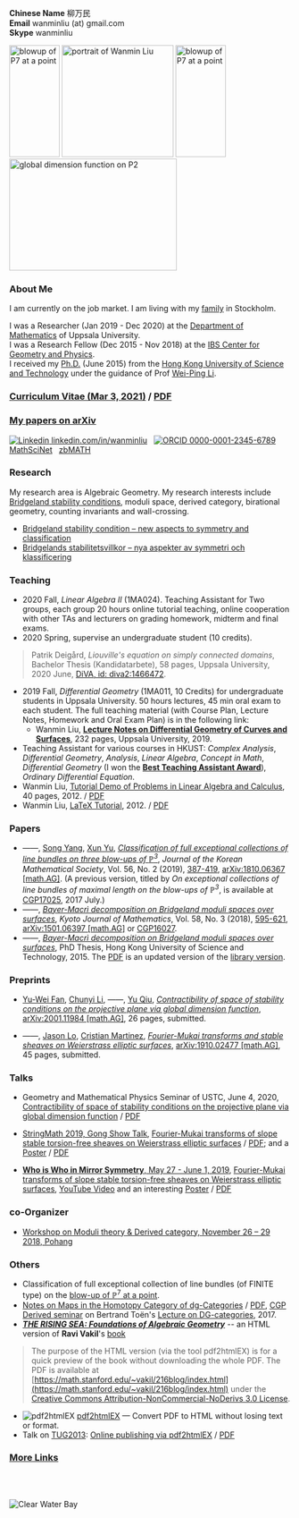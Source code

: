  **Chinese Name** 柳万民 <br>**Email** wanminliu (at) gmail.com  <br> **Skype** wanminliu <br>


[<img src="https://wanminliu.github.io/pic/Blowup_P7_a_point_33.png" alt="blowup of P7 at a point" width="90" height="200" />](https://wanminliu.github.io/rs/blowup/7)  <img src="https://avatars0.githubusercontent.com/u/5844031" alt="portrait of Wanmin Liu" width="200" height="200" />  [<img src="https://wanminliu.github.io/pic/Blowup_P7_a_point_49.png" alt="blowup of P7 at a point" width="90" height="200" />](https://wanminliu.github.io/rs/blowup/7)  [<img src="https://wanminliu.github.io/pic/2001.11984_13.png" alt="global dimension function on P2" width="300" height="200" />](https://arxiv.org/abs/2001.11984)

### About Me

I am currently on the job market. I am living with my [family](https://wanminliu.github.io/pic/family) in Stockholm.

I was a Researcher (Jan 2019 - Dec 2020) at the [Department of Mathematics](https://www.math.uu.se/research/algebra-and-geometry/) of Uppsala University.  
I was a Research Fellow (Dec 2015 - Nov 2018) at the [IBS Center for Geometry and Physics](https://cgp.ibs.re.kr/).  
I received my [Ph.D.](https://genealogy.math.ndsu.nodak.edu/id.php?id=198052) (June 2015) from the [Hong Kong University of Science and Technology](https://www.math.hkust.edu.hk/) under the guidance of Prof [Wei-Ping Li](https://www.math.ust.hk/~mawpli/).


### [Curriculum Vitae (Mar 3, 2021)](https://wanminliu.github.io/CV/CV_Wanmin_LIU_2021.html) / [PDF](https://wanminliu.github.io/CV/CV_Wanmin_LIU_2021.pdf)

### [My papers on arXiv](https://arxiv.org/search/math?query=%22Wanmin+Liu%22&searchtype=author)

[![Linkedin](https://i.stack.imgur.com/gVE0j.png) linkedin.com/in/wanminliu](https://www.linkedin.com/in/wanminliu)
&nbsp;
[![ORCID](https://info.orcid.org/wp-content/uploads/2019/11/orcid_16x16.png) 0000-0001-2345-6789](https://orcid.org/0000-0003-0999-5553)
&nbsp;
[MathSciNet](https://mathscinet.ams.org/mathscinet/MRAuthorID/789188)
&nbsp;
[zbMATH](https://zbmath.org/authors/?q=%22Wanmin+Liu%22)



### Research
My research area is Algebraic Geometry. My research interests include [Bridgeland stability conditions](https://annals.math.princeton.edu/wp-content/uploads/annals-v166-n2-p01.pdf), moduli space, derived category, birational geometry, counting invariants and wall-crossing.

* [Bridgeland stability condition – new aspects to symmetry and classification](https://wanminliu.github.io/rs/bscen)
* [Bridgelands stabilitetsvillkor – nya aspekter av symmetri och klassificering](https://wanminliu.github.io/rs/bscsv)


### Teaching
* 2020 Fall, *Linear Algebra II* (1MA024). Teaching Assistant for Two groups, each group 20 hours online tutorial teaching, online cooperation with other TAs and lecturers on grading homework, midterm and final exams.
* 2020 Spring, supervise an undergraduate student (10 credits).
 > Patrik Deigård, *Liouville's equation on simply connected domains*, Bachelor Thesis (Kandidatarbete), 58 pages, Uppsala University, 2020 June, [DiVA, id: diva2:1466472](https://urn.kb.se/resolve?urn=urn:nbn:se:uu:diva-419483).

* 2019 Fall, *Differential Geometry* (1MA011, 10 Credits) for undergraduate students in Uppsala University. 50 hours lectures, 45 min oral exam to each student. The full teaching material (with Course Plan, Lecture Notes, Homework and Oral Exam Plan) is in the following link:
  * Wanmin Liu, [**Lecture Notes on Differential Geometry of Curves and Surfaces**](https://wanminliu.github.io/doc/DG/DG.html), 232 pages, Uppsala University, 2019.
* Teaching Assistant for various courses in HKUST: _Complex Analysis_, _Differential Geometry_, _Analysis_, _Linear Algebra_, _Concept in Math_, _Differential Geometry_ (I won the **[Best Teaching Assistant Award](https://wanminliu.github.io/pic/BestTA.jpg)**), _Ordinary Differential Equation_.
* Wanmin Liu, [Tutorial Demo of Problems in Linear Algebra and Calculus](https://wanminliu.github.io/doc/Tutorial/Tutorial_Training.html), 40 pages, 2012. / [PDF](https://wanminliu.github.io/doc/Tutorial/Tutorial_Training.pdf)
* Wanmin Liu, [LaTeX Tutorial](https://wanminliu.github.io/introLaTeX/introLaTeX.html), 2012. / [PDF](https://wanminliu.github.io/doc/introLaTeX.pdf)


### Papers
- &mdash;&mdash;, [Song Yang](http://cam.tju.edu.cn/en/faculty/index.php?id=44), [Xun Yu](https://sites.google.com/site/xunyuhomepage/), _[Classification of full exceptional collections of line bundles on three blow-ups of $\mathbb{P}^3$](https://wanminliu.github.io/doc/LYY19/1810.06367.html)_, *Journal of the Korean Mathematical Society*, Vol. 56, No. 2 (2019), [387-419](https://pdf.medrang.co.kr/kms01/JKMS/56/JKMS-56-2-387-419.pdf), [arXiv:1810.06367 [math.AG]](https://arxiv.org/abs/1810.06367). (A previous version, titled by _On exceptional collections of line bundles of maximal length on the blow-ups of $\mathbb{P}^3$_, is available at [CGP17025](https://cgp.ibs.re.kr/archive/preprints/2017), 2017 July.)
- &mdash;&mdash;, _[Bayer-Macrì decomposition on Bridgeland moduli spaces over surfaces](https://wanminliu.github.io/doc/L18/1501.06397.html)_, *Kyoto Journal of Mathematics*, Vol. 58, No. 3 (2018), [595-621](https://projecteuclid.org/euclid.kjm/1529481669), [arXiv:1501.06397 [math.AG]](https://arxiv.org/abs/1501.06397) or [CGP16027](https://cgp.ibs.re.kr/archive/preprints/2016).
- &mdash;&mdash;, _[Bayer-Macrì decomposition on Bridgeland moduli spaces over surfaces](https://wanminliu.github.io/thesis/thesis_WM.html)_, PhD Thesis, Hong Kong University of Science and Technology, 2015. The [PDF](https://wanminliu.github.io/doc/thesis_WM.pdf) is an updated version of the [library version](https://lbezone.ust.hk/bib/b1487651).

### Preprints

- [Yu-Wei Fan](https://ywfan-math.github.io/), [Chunyi Li](https://sites.google.com/site/chunyili0401/), &mdash;&mdash;, [Yu Qiu](https://ubw-q.github.io/), _[Contractibility of space of stability conditions on the projective plane via global dimension function](https://wanminliu.github.io/doc/FLLQ20/P2.html)_, [arXiv:2001.11984 [math.AG]](https://arxiv.org/abs/2001.11984), 26 pages, submitted.

- &mdash;&mdash;, [Jason Lo](https://sites.google.com/site/chiehcjlo/home), [Cristian Martinez](https://sites.google.com/site/cristianmathinez/home), _[Fourier-Mukai transforms and stable sheaves on Weierstrass elliptic surfaces](https://wanminliu.github.io/doc/LLM/LLM.html)_, [arXiv:1910.02477 [math.AG]](https://arxiv.org/abs/1910.02477), 45 pages, submitted.



### Talks

- Geometry and Mathematical Physics Seminar of USTC, June 4, 2020, [Contractibility of space of stability conditions on the projective plane via global dimension function](https://wanminliu.github.io/doc/P2slides/P2_gldim.html) / [PDF](https://wanminliu.github.io/doc/P2slides/P2_gldim.pdf)

- [StringMath 2019, Gong Show Talk](https://www.stringmath2019.se/gong-show/), [Fourier-Mukai transforms of slope stable torsion-free sheaves on Weierstrass elliptic surfaces](https://wanminliu.github.io/doc/WMLiu_StringMath2019_Slide.html) / [PDF](https://wanminliu.github.io/doc/WMLiu_StringMath2019_Slide.pdf); and a [Poster](https://wanminliu.github.io/doc/SM2019_Poster_Wanmin.html) / [PDF](https://wanminliu.github.io/doc/SM2019_Poster_Wanmin.pdf)

- [**Who is Who in Mirror Symmetry**, May 27 - June 1, 2019](http://hms.mirrorsymmetry.ru/index.html), [Fourier-Mukai transforms of slope stable torsion-free sheaves on Weierstrass elliptic surfaces](http://hms.mirrorsymmetry.ru/abstracts.html), [YouTube Video](https://www.youtube.com/watch?v=xGopibMJANg) and an interesting [Poster](https://wanminliu.github.io/doc/Poster.html) / [PDF](http://hms.mirrorsymmetry.ru/Poster.pdf)


### co-Organizer
* [Workshop on Moduli theory & Derived category, November 26 – 29 2018, Pohang](https://cgp.ibs.re.kr/conferences/Workshop_on_Moduli_theory_and_Derived_category/)


### Others
  - Classification of full exceptional collection of line bundles (of FINITE type) on the [blow-up of $\mathbb{P}^7$ at a point](https://wanminliu.github.io/rs/blowup/7).
  - [Notes on Maps in the Homotopy Category of dg-Categories](https://wanminliu.github.io/doc/20170704_dg-seminar-wm.html) / [PDF](https://wanminliu.github.io/doc/20170704_dg-seminar-wm.pdf), [CGP Derived seminar](https://cgp.ibs.re.kr/activities/seminars/derived_seminar) on Bertrand Toën's [Lecture on DG-categories](https://atlas.mat.ub.edu/grgta/articles/Toen2.pdf), 2017.
  - **_[THE RISING SEA: Foundations of Algebraic Geometry](https://wanminliu.github.io/Ravi_AG/201711/Ravi_AG.html)_** -- an HTML version of **Ravi Vakil**'s [book](https://math.stanford.edu/~vakil/216blog/FOAGnov1817public.pdf)
  >The purpose of the HTML version (via the tool pdf2htmlEX) is for a quick preview of the book without downloading the whole PDF. The PDF is available at [https://math.stanford.edu/~vakil/216blog/index.html](https://math.stanford.edu/~vakil/216blog/index.html) under the [Creative Commons Attribution-NonCommercial-NoDerivs 3.0 License](https://creativecommons.org/licenses/by-nc-nd/3.0/).

  - ![pdf2htmlEX](https://coolwanglu.github.io/pdf2htmlEX/images/pdf2htmlEX-64x64.png) [pdf2htmlEX](https://github.com/coolwanglu/pdf2htmlEX/wiki) &mdash; Convert PDF to HTML without losing text or format.
  - Talk on [TUG2013](https://tug.org/tug2013/): [Online publishing via pdf2htmlEX](https://wanminliu.github.io/doc/pdf2htmlEX/tb108wang.html)  / [PDF](https://coolwanglu.github.io/pdf2htmlEX/doc/tb108wang.pdf)


### [**More Links**](https://wanminliu.github.io/link)


<br/><br/>

<img src="https://wanminliu.github.io//pic/cwb.jpg" alt="Clear Water Bay" id="width:100%;height:auto;">
